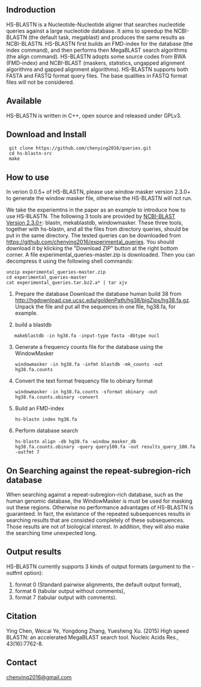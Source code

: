 Indroduction
----------------------------

HS-BLASTN is a Nucleotide-Nucleotide aligner that searches nucleotide queries against a large nucleotide database.
It aims to speedup the NCBI-BLASTN (the default task, megablast) and produces the same results as NCBI-BLASTN.
HS-BLASTN first builds an FMD-index for the database (the index command), and then performs then MegaBLAST search algorithms (the align command).
HS-BLASTN adopts some source codes from BWA (FMD-index) and NCBI-BLAST (maskers, statistics, ungapped alignment algorithms and gapped alignment algorithms).
HS-BLASTN supports both FASTA and FASTQ format query files. The base qualities in FASTQ format files will not be considered.

Available
------------------------------

HS-BLASTN is written in C++, open source and released under GPLv3.

Download and Install
------------------------------

```shell
 git clone https://github.com/chenying2016/queries.git
 cd hs-blastn-src
 make
 ```
How to use
------------------------------

 In verion 0.0.5+ of HS-BLASTN, please use window masker version 2.3.0+ to generate the window masker file, otherwise the HS-BLASTN will not run.

 We take the experiemtns in the paper as an example to introduce how to use HS-BLASTN.
 The following 3 tools are provided by [NCBI-BLAST Version 2.3.0+](ftp://ftp.ncbi.nlm.nih.gov/blast/executables/LATEST/ncbi-blast-2.3.0+-x64-linux.tar.gz): blastn, mekablastdb, windowmasker. 
 These three tools, together with hs-blastn, and all the files from directory queries, 
 should be put in the same directory. The tested queries can be downloaded from 
 https://github.com/chenying2016/experimental_queries. You should download it by klicking the "Download ZIP" button 
 at the right bottom corner. A file experimental_queries-master.zip is downloaded. Then you can decompress it using the 
 following shell commands:
 ```shell
 unzip experimental_queries-master.zip
 cd experimental_queries-master
 cat experimental_queries.tar.bz2.a* | tar xjv
 ```
 
1. Prepare the database
    Download the database human build 38 from http://hgdownload.cse.ucsc.edu/goldenPath/hg38/bigZips/hg38.fa.gz.
    Unpack the file and put all the sequences in one file, hg38.fa, for example.
    
2. build a blastdb
 ```shell
    makeblastdb -in hg38.fa -input-type fasta -dbtype nucl
```

3. Generate a frequency counts file for the database using the WindowMasker
    ```shell
    windowmasker -in hg38.fa -infmt blastdb -mk_counts -out hg38.fa.counts
    ```

4. Convert the text format frequency file to obinary format
    ```shell
    windowmasker -in hg38.fa.counts -sformat obinary -out hg38.fa.counts.obinary -convert
    ```

5. Build an FMD-index
    ```shell
    hs-blastn index hg38.fa
    ```

6. Perform database search
    ```shell
    hs-blastn align -db hg38.fa -window_masker_db hg38.fa.counts.obinary -query query100.fa -out results_query_100.fa -outfmt 7
    ```
 
On Searching against the repeat-subregion-rich database
---------------------------

 When searching against a repeat-subregion-rich database, such as the human genomic database, 
 the WindowMasker is must be used for masking out these regions.
 Otherwise no performance advantages of HS-BLASTN is guaranteed.
 In fact, the existance of the repeated subsequences results in searching results that are consisted completely of these subsequences.
 Those results are not of biological interest.
 In addition, they will also make the searching time unexpected long.

Output results
---------------------------

 HS-BLASTN currently supports 3 kinds of output formats (argument to the -outfmt option): 
 
 1. format 0 (Standard pairwise alignments, the default output format), 
 2. format 6 (tabular output without comments), 
 3. format 7 (tabular output with comments). 
 
Citation
--------------------------

  Ying Chen, Weicai Ye, Yongdong Zhang, Yuesheng Xu. (2015) High speed BLASTN: an accelerated MegaBLAST search tool. Nucleic Acids Res., 43(16):7762-8.
 
Contact
--------------------------

 chenying2016@gmail.com
